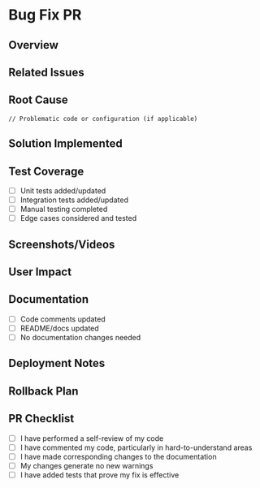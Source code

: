 <!-- 
👋 Welcome! Thank you for contributing a bug fix. 
Please fill out the sections below to help us review your PR efficiently.
-->
# Bug Fix PR

## Overview
<!-- Provide a concise description of the bug and its fix -->

## Related Issues
<!-- Link to the related issue(s): e.g., Fixes #123 -->

## Root Cause
<!-- Explain why the bug occurred and the technical background -->
```
// Problematic code or configuration (if applicable)
```

## Solution Implemented
<!-- Describe how you fixed the bug -->

## Test Coverage
<!-- Describe how you verified the fix works correctly -->
- [ ] Unit tests added/updated
- [ ] Integration tests added/updated
- [ ] Manual testing completed
- [ ] Edge cases considered and tested

## Screenshots/Videos
<!-- If applicable, add screenshots or videos to help explain the fix -->

## User Impact
<!-- How did this bug affect users? How does the fix improve their experience? -->

## Documentation
<!-- Document any changes needed for this fix -->
- [ ] Code comments updated
- [ ] README/docs updated
- [ ] No documentation changes needed

## Deployment Notes
<!-- Any special considerations for deployment? -->

## Rollback Plan
<!-- How can this change be reverted if necessary? -->

## PR Checklist

- [ ] I have performed a self-review of my code
- [ ] I have commented my code, particularly in hard-to-understand areas
- [ ] I have made corresponding changes to the documentation
- [ ] My changes generate no new warnings
- [ ] I have added tests that prove my fix is effective
